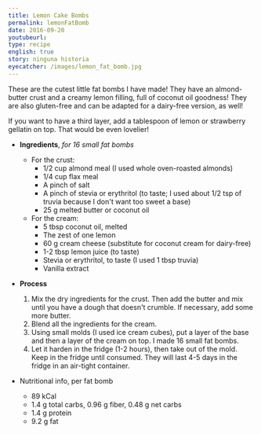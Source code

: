 ```yaml
---
title: Lemon Cake Bombs
permalink: lemonFatBomb
date: 2016-09-20
youtubeurl: 
type: recipe
english: true
story: ninguna historia
eyecatcher: /images/lemon_fat_bomb.jpg
---
```


These are the cutest little fat bombs I have made! They have an almond-butter crust and a creamy lemon filling, full of coconut oil goodness! They are also gluten-free and can be adapted for a dairy-free version, as well!

If you want to have a third layer, add a tablespoon of lemon or strawberry gellatin on top. That would be even lovelier!


* **Ingredients**, _for 16 small fat bombs_
  * For the crust:
    * 1/2 cup almond meal (I used whole oven-roasted almonds)
    * 1/4 cup flax meal
    * A pinch of salt
    * A pinch of stevia or erythritol (to taste; I used about 1/2 tsp of truvia because I don't want too sweet a base)
    * 25 g melted butter or coconut oil
  * For the cream:
    * 5 tbsp coconut oil, melted
    * The zest of one lemon
    * 60 g cream cheese (substitute for coconut cream for dairy-free)
    * 1-2 tbsp lemon juice (to taste)
    * Stevia or erythritol, to taste (I used 1 tbsp truvia)
    * Vanilla extract


* **Process**
  1. Mix the dry ingredients for the crust. Then add the butter and mix until you have a dough that doesn't crumble. If necessary, add some more butter.
  2. Blend all the ingredients for the cream.
  3. Using small molds (I used ice cream cubes), put a layer of the base and then a layer of the cream on top. I made 16 small fat bombs. 
  5. Let it harden in the fridge (1-2 hours), then take out of the mold. Keep in the fridge until consumed. They will last 4-5 days in the fridge in an air-tight container.

* Nutritional info, per fat bomb
  * 89 kCal
  * 1.4 g total carbs, 0.96 g fiber, 0.48 g net carbs
  * 1.4 g protein
  * 9.2 g fat

